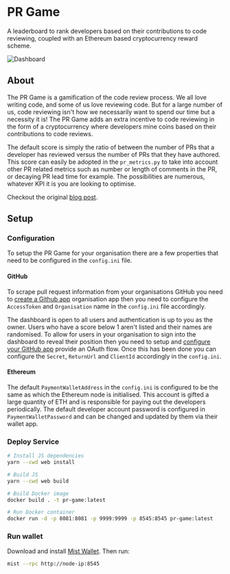# PR Game
A leaderboard to rank developers based on their contributions to code reviewing, coupled with an Ethereum based 
cryptocurrency reward scheme.

![Dashboard](https://miro.medium.com/max/2680/1*aT1einIrArKy8U4P7FHw1A.png)

## About
The PR Game is a gamification of the code review process. We all love writing code, and some of us love reviewing code. 
But for a large number of us, code reviewing isn't how we necessarily want to spend our time but a necessity it is!
The PR Game adds an extra incentive to code reviewing in the form of a cryptocurrency where developers mine coins based 
on their contributions to code reviews. 

The default score is simply the ratio of between the number of PRs that a developer has reviewed versus the number of PRs 
that they have authored. This score can easily be adopted in the `pr_metrics.py` to take into account other PR related 
metrics such as number or length of comments in the PR, or decaying PR lead time for example. The possibilities are 
numerous, whatever KPI it is you are looking to optimise. 

Checkout the original [blog post](https://blog.picnic.nl/crypto-incentives-for-code-reviews-71a0be53d130).

## Setup

### Configuration
To setup the PR Game for your organisation there are a few properties that need to be configured in the `config.ini` 
file.

#### GitHub
To scrape pull request information from your organisations GitHub you need to 
[create a Github app](https://developer.github.com/apps/building-github-apps/creating-a-github-app/) organisation app 
then you need to configure the `AccessToken` and `Organisation` name in the `config.ini` file accordingly.

The dashboard is open to all users and authentication is up to you as the owner. Users who have a score below 1 aren't 
listed and their names are randomised. To allow for users in your organisation to sign into the dashboard to reveal
their position then you need to setup and
[configure your GitHub app](https://developer.github.com/apps/building-github-apps/creating-a-github-app/) provide an 
OAuth flow. Once this has been done you can configure the `Secret`, `ReturnUrl` and `ClientId` accordingly in the 
`config.ini`.

#### Ethereum
The default `PaymentWalletAddress` in the `config.ini` is configured to be the same as which the Ethereum node is initialised. 
This account is gifted a large quantity of ETH and is responsible for paying out the developers periodically. The default
developer account password is configured in `PaymentWalletPassword` and can be changed and updated by them via their wallet app.

### Deploy Service

```bash
# Install JS dependencies
yarn --cwd web install

# Build JS
yarn --cwd web build

# Build Docker image
docker build . -t pr-game:latest

# Run Docker container
docker run -d -p 8081:8081 -p 9999:9999 -p 8545:8545 pr-game:latest
```

### Run wallet

Download and install [Mist Wallet](https://github.com/ethereum/mist/releases). Then run:

```bash
mist --rpc http://node-ip:8545
```

